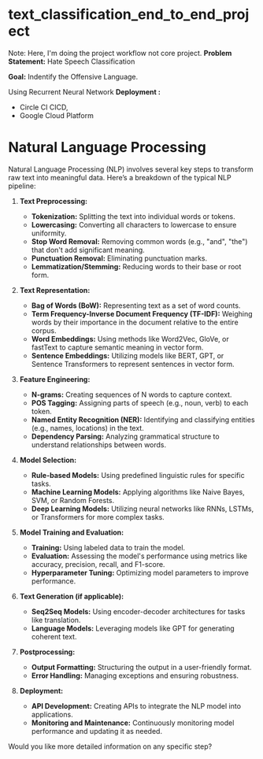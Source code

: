 # text_classification_end_to_end_project
Note: Here, I'm doing the project workflow not core project.
**Problem Statement:**
Hate Speech Classification

**Goal:**
Indentify the Offensive Language.

Using Recurrent Neural Network
**Deployment :** 
* Circle CI CICD, 
* Google Cloud Platform

# Natural Language Processing
Natural Language Processing (NLP) involves several key steps to transform raw text into meaningful data. Here’s a breakdown of the typical NLP pipeline:

1. **Text Preprocessing:**
    - **Tokenization:** Splitting the text into individual words or tokens.
    - **Lowercasing:** Converting all characters to lowercase to ensure uniformity.
    - **Stop Word Removal:** Removing common words (e.g., "and", "the") that don't add significant meaning.
    - **Punctuation Removal:** Eliminating punctuation marks.
    - **Lemmatization/Stemming:** Reducing words to their base or root form.

2. **Text Representation:**
    - **Bag of Words (BoW):** Representing text as a set of word counts.
    - **Term Frequency-Inverse Document Frequency (TF-IDF):** Weighing words by their importance in the document relative to the entire corpus.
    - **Word Embeddings:** Using methods like Word2Vec, GloVe, or fastText to capture semantic meaning in vector form.
    - **Sentence Embeddings:** Utilizing models like BERT, GPT, or Sentence Transformers to represent sentences in vector form.

3. **Feature Engineering:**
    - **N-grams:** Creating sequences of N words to capture context.
    - **POS Tagging:** Assigning parts of speech (e.g., noun, verb) to each token.
    - **Named Entity Recognition (NER):** Identifying and classifying entities (e.g., names, locations) in the text.
    - **Dependency Parsing:** Analyzing grammatical structure to understand relationships between words.

4. **Model Selection:**
    - **Rule-based Models:** Using predefined linguistic rules for specific tasks.
    - **Machine Learning Models:** Applying algorithms like Naive Bayes, SVM, or Random Forests.
    - **Deep Learning Models:** Utilizing neural networks like RNNs, LSTMs, or Transformers for more complex tasks.

5. **Model Training and Evaluation:**
    - **Training:** Using labeled data to train the model.
    - **Evaluation:** Assessing the model's performance using metrics like accuracy, precision, recall, and F1-score.
    - **Hyperparameter Tuning:** Optimizing model parameters to improve performance.

6. **Text Generation (if applicable):**
    - **Seq2Seq Models:** Using encoder-decoder architectures for tasks like translation.
    - **Language Models:** Leveraging models like GPT for generating coherent text.

7. **Postprocessing:**
    - **Output Formatting:** Structuring the output in a user-friendly format.
    - **Error Handling:** Managing exceptions and ensuring robustness.

8. **Deployment:**
    - **API Development:** Creating APIs to integrate the NLP model into applications.
    - **Monitoring and Maintenance:** Continuously monitoring model performance and updating it as needed.

Would you like more detailed information on any specific step?